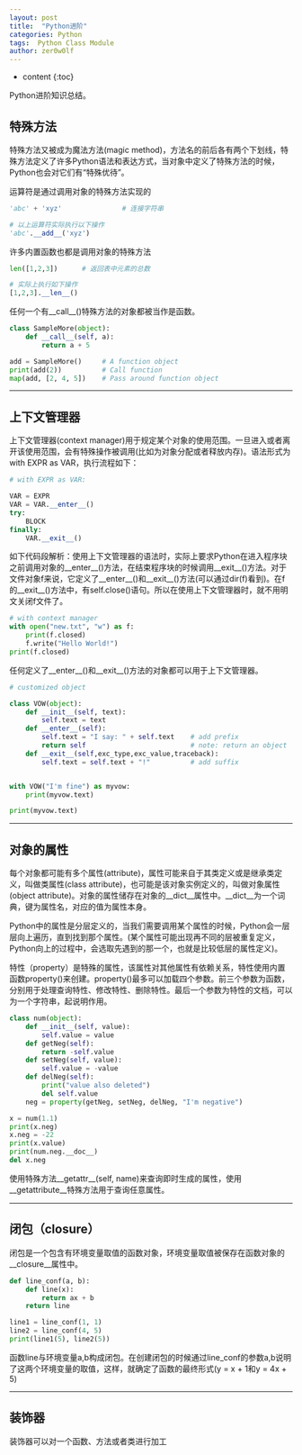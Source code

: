 ```yaml
---
layout: post
title:  "Python进阶"
categories: Python
tags:  Python Class Module
author: zer0w0lf
---
```


* content
{:toc}

Python进阶知识总结。

## 特殊方法

特殊方法又被成为魔法方法(magic method)，方法名的前后各有两个下划线，特殊方法定义了许多Python语法和表达方式，当对象中定义了特殊方法的时候，Python也会对它们有“特殊优待”。

运算符是通过调用对象的特殊方法实现的

```python
'abc' + 'xyz'               # 连接字符串

# 以上运算符实际执行以下操作
'abc'.__add__('xyz')
```

许多内置函数也都是调用对象的特殊方法

```python
len([1,2,3])      # 返回表中元素的总数

# 实际上执行如下操作
[1,2,3].__len__()
```

任何一个有__call__()特殊方法的对象都被当作是函数。

```python
class SampleMore(object):
    def __call__(self, a):
        return a + 5

add = SampleMore()     # A function object
print(add(2))          # Call function    
map(add, [2, 4, 5])    # Pass around function object
```

***

## 上下文管理器

上下文管理器(context manager)用于规定某个对象的使用范围。一旦进入或者离开该使用范围，会有特殊操作被调用(比如为对象分配或者释放内存)。语法形式为 with EXPR as VAR，执行流程如下：

```python
# with EXPR as VAR:

VAR = EXPR
VAR = VAR.__enter__()
try:
    BLOCK
finally:
    VAR.__exit__()
```

如下代码段解析：使用上下文管理器的语法时，实际上要求Python在进入程序块之前调用对象的\_\_enter\_\_()方法，在结束程序块的时候调用\_\_exit\_\_()方法。对于文件对象f来说，它定义了\_\_enter\_\_()和\_\_exit\_\_()方法(可以通过dir(f)看到)。在f的\_\_exit\_\_()方法中，有self.close()语句。所以在使用上下文管理器时，就不用明文关闭f文件了。

```python
# with context manager
with open("new.txt", "w") as f:
    print(f.closed)
    f.write("Hello World!")
print(f.closed)
```

任何定义了__enter__()和__exit__()方法的对象都可以用于上下文管理器。

```python
# customized object

class VOW(object):
    def __init__(self, text):
        self.text = text
    def __enter__(self):
        self.text = "I say: " + self.text    # add prefix
        return self                          # note: return an object
    def __exit__(self,exc_type,exc_value,traceback):
        self.text = self.text + "!"          # add suffix


with VOW("I'm fine") as myvow:
    print(myvow.text)

print(myvow.text)
```

***

## 对象的属性

每个对象都可能有多个属性(attribute)，属性可能来自于其类定义或是继承类定义，叫做类属性(class attribute)，也可能是该对象实例定义的，叫做对象属性(object attribute)。对象的属性储存在对象的\_\_dict\_\_属性中。\_\_dict\_\_为一个词典，键为属性名，对应的值为属性本身。

Python中的属性是分层定义的，当我们需要调用某个属性的时候，Python会一层层向上遍历，直到找到那个属性。(某个属性可能出现再不同的层被重复定义，Python向上的过程中，会选取先遇到的那一个，也就是比较低层的属性定义)。

特性（property）是特殊的属性，该属性对其他属性有依赖关系，特性使用内置函数property()来创建。property()最多可以加载四个参数。前三个参数为函数，分别用于处理查询特性、修改特性、删除特性。最后一个参数为特性的文档，可以为一个字符串，起说明作用。

```python
class num(object):
    def __init__(self, value):
        self.value = value
    def getNeg(self):
        return -self.value
    def setNeg(self, value):
        self.value = -value
    def delNeg(self):
        print("value also deleted")
        del self.value
    neg = property(getNeg, setNeg, delNeg, "I'm negative")

x = num(1.1)
print(x.neg)
x.neg = -22
print(x.value)
print(num.neg.__doc__)
del x.neg
```

使用特殊方法\_\_getattr\_\_(self, name)来查询即时生成的属性，使用\_\_getattribute\_\_特殊方法用于查询任意属性。

***

## 闭包（closure）

闭包是一个包含有环境变量取值的函数对象，环境变量取值被保存在函数对象的\_\_closure\_\_属性中。

```python
def line_conf(a, b):
    def line(x):
        return ax + b
    return line

line1 = line_conf(1, 1)
line2 = line_conf(4, 5)
print(line1(5), line2(5))
```

函数line与环境变量a,b构成闭包。在创建闭包的时候通过line_conf的参数a,b说明了这两个环境变量的取值，这样，就确定了函数的最终形式(y = x + 1和y = 4x + 5)

***

## 装饰器

装饰器可以对一个函数、方法或者类进行加工

